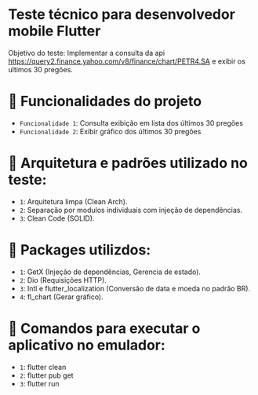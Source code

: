 # Teste técnico para desenvolvedor mobile Flutter

Objetivo do teste: Implementar a consulta da api https://query2.finance.yahoo.com/v8/finance/chart/PETR4.SA e exibir os ultimos 30 pregões. 

# :hammer: Funcionalidades do projeto

 - `Funcionalidade 1`: Consulta exibição em lista dos últimos 30 pregões
 - `Funcionalidade 2`: Exibir gráfico dos últimos 30 pregões

# :hammer: Arquitetura e padrões utilizado no teste:

 - `1`: Arquitetura limpa (Clean Arch).
 - `2`: Separação por modulos individuais com injeção de dependências.
 - `3`: Clean Code (SOLID).
 
 # :hammer: Packages utilizdos:
 
 - `1`: GetX (Injeção de dependências, Gerencia de estado).
 - `2`: Dio (Requisições HTTP).
 - `3`: Intl e flutter_localization (Conversão de data e moeda no padrão BR).
 - `4`: fl_chart (Gerar gráfico).

# :hammer: Comandos para executar o aplicativo no emulador:
- `1`: flutter clean
- `2`: flutter pub get
- `3`: flutter run